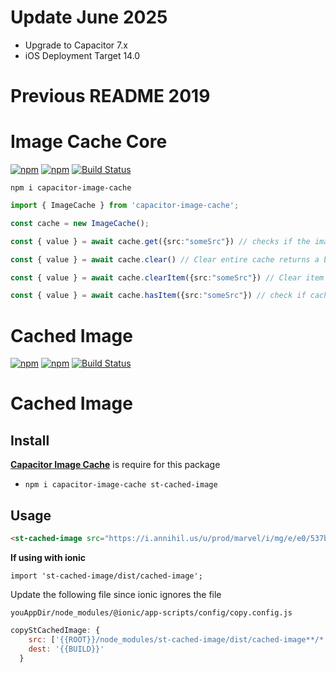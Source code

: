 # Update June 2025

- Upgrade to Capacitor 7.x
- iOS Deployment Target 14.0

# Previous README 2019
# Image Cache Core

[![npm](https://img.shields.io/npm/v/capacitor-image-cache.svg)](https://www.npmjs.com/package/capacitor-image-cache)
[![npm](https://img.shields.io/npm/dt/capacitor-image-cache.svg?label=npm%20downloads)](https://www.npmjs.com/package/capacitor-image-cache)
[![Build Status](https://travis-ci.org/triniwiz/capacitor-image-cache.svg?branch=master)](https://travis-ci.org/triniwiz/capacitor-image-cache)

`npm i capacitor-image-cache`


```ts
import { ImageCache } from 'capacitor-image-cache';

const cache = new ImageCache();

const { value } = await cache.get({src:"someSrc"}) // checks if the image is in cache and returns the image if not download, store then return

const { value } = await cache.clear() // Clear entire cache returns a boolean

const { value } = await cache.clearItem({src:"someSrc"}) // Clear item cache returns a boolean

const { value } = await cache.hasItem({src:"someSrc"}) // check if cache has item returns a boolean

```

# Cached Image

[![npm](https://img.shields.io/npm/v/st-cached-image.svg)](https://www.npmjs.com/package/st-cached-image)
[![npm](https://img.shields.io/npm/dt/st-cached-image.svg?label=npm%20downloads)](https://www.npmjs.com/package/st-cached-image)
[![Build Status](https://travis-ci.org/triniwiz/st-cached-image.svg?branch=master)](https://travis-ci.org/triniwiz/st-cached-image)

# Cached Image 

## Install
**[Capacitor Image Cache](https://www.npmjs.com/package/capacitor-image-cache)** is require for this package
* `npm i capacitor-image-cache st-cached-image`

## Usage



```html
<st-cached-image src="https://i.annihil.us/u/prod/marvel/i/mg/e/e0/537bafa34baa9.jpg"></st-cached-image>
```

**If using with ionic**

```
import 'st-cached-image/dist/cached-image';
```

Update the following file since ionic ignores the file

`youAppDir/node_modules/@ionic/app-scripts/config/copy.config.js`


```js
copyStCachedImage: {
    src: ['{{ROOT}}/node_modules/st-cached-image/dist/cached-image**/*'],
    dest: '{{BUILD}}'
  }
```
